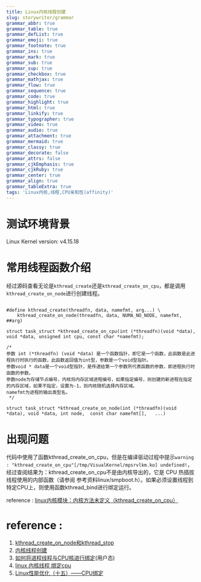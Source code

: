 ```yaml
---
title: Linux内核线程创建
slug: storywriter/grammar
grammar_abbr: true
grammar_table: true
grammar_defList: true
grammar_emoji: true
grammar_footnote: true
grammar_ins: true
grammar_mark: true
grammar_sub: true
grammar_sup: true
grammar_checkbox: true
grammar_mathjax: true
grammar_flow: true
grammar_sequence: true
grammar_code: true
grammar_highlight: true
grammar_html: true
grammar_linkify: true
grammar_typographer: true
grammar_video: true
grammar_audio: true
grammar_attachment: true
grammar_mermaid: true
grammar_classy: true
grammar_decorate: false
grammar_attrs: false
grammar_cjkEmphasis: true
grammar_cjkRuby: true
grammar_center: true
grammar_align: true
grammar_tableExtra: true
tags: 'Linux内核,线程,CPU亲和性(affinity)'
---
```


# 测试环境背景
Linux Kernel version: v4.15.18

# 常用线程函数介绍

经过源码查看无论是`kthread_create`还是`kthread_create_on_cpu`，都是调用`kthread_create_on_node`进行创建线程。

``` c?linenums

#define kthread_create(threadfn, data, namefmt, arg...) \
	kthread_create_on_node(threadfn, data, NUMA_NO_NODE, namefmt, ##arg)

struct task_struct *kthread_create_on_cpu(int (*threadfn)(void *data), void *data, unsigned int cpu, const char *namefmt);

/* 
参数 int (*threadfn) (void *data) 是一个函数指针，即它是一个函数，此函数是此进程执行时执行的函数，此函数返回值为int型，参数是一个void型指针。
参数void * data是一个void型指针，是传递给第一个参数所代表函数的参数，即进程执行时函数的参数。
参数node为存储节点编号，内核将内存区域进程编号，如果指定编号，则创建的新进程在指定的内存区域，如果不指定，设置为-1，则内核随机选择内存区域。
namefmt为进程的输出类型名。
 */			  

struct task_struct *kthread_create_on_node(int (*threadfn)(void *data), void *data, int node,  const char namefmt[],   ...)	

```


# 出现问题

代码中使用了函数kthread_create_on_cpu，但是在编译驱动过程中提示`warning : "kthread_create_on_cpu"[/tmp/VisualKernel/mpsrvlkm.ko] undefined!`，经过查阅结果为：kthread_create_on_cpu不是由内核导出的，它是 CPU 热插拔线程使用的内部函数（请参阅 参考资料linux/smpboot.h）。如果必须设置线程到特定CPU上，则使用函数kthread_bind进行绑定运行。


reference : 
[linux内核模块：内核方法未定义（kthread_create_on_cpu）](https://qa.1r1g.com/sf/ask/2039076791/#)

# reference :
1. [kthread_create_on_node和kthread_stop](https://zhuanlan.zhihu.com/p/56642985)
2. [内核线程创建](https://blog.csdn.net/zhaojie8324616/article/details/101223668)
3. [如何将进程线程与CPU核进行绑定](https://blog.csdn.net/weixin_44613415/article/details/124646042)(用户态)
4. [linux 内核线程 绑定cpu](https://www.csdn.net/tags/NtTaggzsMzY2MzUtYmxvZwO0O0OO0O0O.html)
5. [Linux性能优化（十五）——CPU绑定](https://blog.csdn.net/A642960662/article/details/123031554)